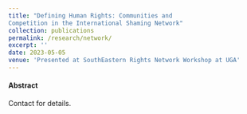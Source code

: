```yaml
---
title: "Defining Human Rights: Communities and
Competition in the International Shaming Network"
collection: publications
permalink: /research/network/
excerpt: ''
date: 2023-05-05
venue: 'Presented at SouthEastern Rights Network Workshop at UGA'
---
```


#### Abstract
Contact for details.
